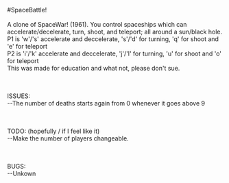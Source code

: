 #SpaceBattle! </br>
</br>
A clone of SpaceWar! (1961). You control spaceships which can accelerate/decelerate, turn, shoot, and teleport; all around a sun/black hole.</br>
P1 is 'w'/'s' accelerate and deccelerate, 's'/'d' for turning, 'q' for shoot and 'e' for teleport</br>
P2 is 'i'/'k' accelerate and deccelerate, 'j'/'l' for turning, 'u' for shoot and 'o' for teleport</br>
This was made for education and what not, please don't sue.</br>
</br>
</br>

ISSUES: </br>
--The number of deaths starts again from 0 whenever it goes above 9</br>
</br>
</br>

TODO: (hopefully / if I feel like it)</br>
--Make the number of players changeable.</br>
</br>
</br>

BUGS: </br>
--Unkown
</br>
